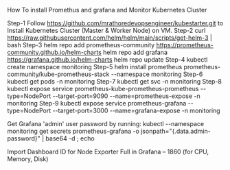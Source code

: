 How To install Promethus and grafana and Monitor Kubernetes Cluster

Step-1
Follow https://github.com/mrathoredevopsengineer/kubestarter.git to Install Kubernetes Cluster (Master & Worker Node) on VM.
Step-2
curl https://raw.githubusercontent.com/helm/helm/main/scripts/get-helm-3 | bash
Step-3
helm repo add prometheus-community https://prometheus-community.github.io/helm-charts
helm repo add grafana https://grafana.github.io/helm-charts
helm repo update
Step-4
kubectl create namespace monitoring
Step-5
helm install prometheus prometheus-community/kube-prometheus-stack --namespace monitoring
Step-6
kubectl get pods -n monitoring
Step-7
kubectl get svc -n monitoring
Step-8
kubectl expose service prometheus-kube-prometheus-prometheus --type=NodePort --target-port=9090 --name=prometheus-expose -n monitoring
Step-9
kubectl expose service prometheus-grafana --type=NodePort --target-port=3000 --name=grafana-expose -n monitoring

Get Grafana 'admin' user password by running:
  kubectl --namespace monitoring get secrets prometheus-grafana -o jsonpath="{.data.admin-password}" | base64 -d ; echo


  Import Dashboard ID for Node Exporter Full in Grafana – 1860 (for CPU, Memory, Disk)




